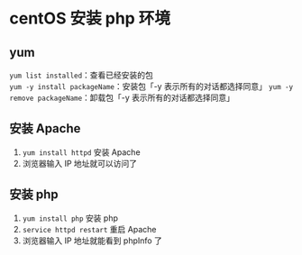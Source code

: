 # centOS 安装 php 环境

## yum

`yum list installed`：查看已经安装的包  
`yum -y install packageName`：安装包「-y 表示所有的对话都选择同意」
`yum -y remove packageName`：卸载包「-y 表示所有的对话都选择同意」

## 安装 Apache

1. `yum install httpd` 安装 Apache
1. 浏览器输入 IP 地址就可以访问了

## 安装 php

1. `yum install php` 安装 php
1. `service httpd restart` 重启 Apache
1. 浏览器输入 IP 地址就能看到 phpInfo 了
